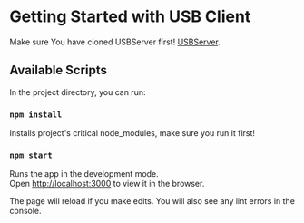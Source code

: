 # Getting Started with USB Client

Make sure You have cloned USBServer first! [USBServer](https://github.com/Evilu/USBServer).

## Available Scripts

In the project directory, you can run:

### `npm install`

Installs project's critical node_modules, make sure you run it first!


### `npm start`

Runs the app in the development mode.\
Open [http://localhost:3000](http://localhost:3000) to view it in the browser.

The page will reload if you make edits.
You will also see any lint errors in the console.


